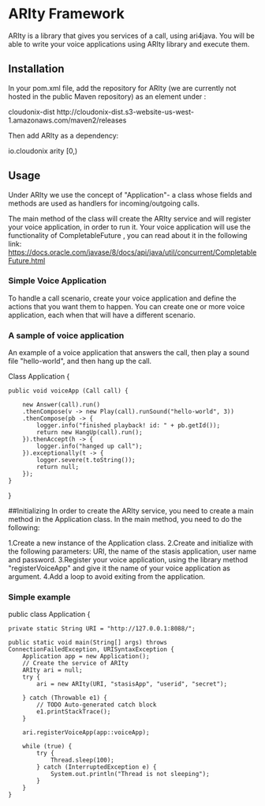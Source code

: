 # ARIty Framework
ARIty is a library that gives you services of a call, using ari4java. You will be able to write your voice applications using ARIty library and
execute them.

## Installation
In your pom.xml file, add the repository for ARIty (we are currently not hosted in the public Maven repository) as an element under <project>:

<repositories>
  <repository>
    <id>cloudonix-dist</id>
    <url>http://cloudonix-dist.s3-website-us-west-1.amazonaws.com/maven2/releases</url>
  </repository>
</repositories>

Then add ARIty as a dependency:

<dependency>
	<groupId>io.cloudonix</groupId>
	<artifactId>arity</artifactId>
	<version>[0,)</version>
</dependency>

## Usage
Under ARIty we use the concept of "Application"- a class whose fields and methods are used as handlers for incoming/outgoing calls.

The main method of the class will create the ARIty service and will register your voice application, in order to run it.
Your voice application will use the functionality of CompletableFuture , you can read about it in the following link:
https://docs.oracle.com/javase/8/docs/api/java/util/concurrent/CompletableFuture.html

### Simple Voice Application
To handle a call scenario, create your voice application and define the actions that you want them to happen. You can create one or more voice application, each when that will have a different scenario.

### A sample of voice application
An example of a voice application that answers the call, then play a sound file "hello-world", and then hang up the call.

Class Application {

	public void voiceApp (Call call) {
		
		new Answer(call).run()
		.thenCompose(v -> new Play(call).runSound("hello-world", 3))
		.thenCompose(pb -> {
			logger.info("finished playback! id: " + pb.getId());
			return new HangUp(call).run();
		}).thenAccept(h -> {
			logger.info("hanged up call");
		}).exceptionally(t -> {
			logger.severe(t.toString());
			return null;
		});
	}
}



##Initializing 
In order to create the ARIty service, you need to create a main method in the Application class. In the main method, you need to do the following:

1.Create a new instance of the Application class.
2.Create and initialize with the following parameters: URI, the name of the stasis application, user name and password.
3.Register your voice application, using the library method "registerVoiceApp" and give it the name of your voice application as argument.
4.Add a loop to avoid exiting from the application.

### Simple example

public class Application {

	private static String URI = "http://127.0.0.1:8088/";

	public static void main(String[] args) throws ConnectionFailedException, URISyntaxException {
		Application app = new Application();
		// Create the service of ARIty
		ARIty ari = null;
		try {
			ari = new ARIty(URI, "stasisApp", "userid", "secret");

		} catch (Throwable e1) {
			// TODO Auto-generated catch block
			e1.printStackTrace();
		}

		ari.registerVoiceApp(app::voiceApp);

		while (true) {
			try {
				Thread.sleep(100);
			} catch (InterruptedException e) {
				System.out.println("Thread is not sleeping");
			}
		}
	}

